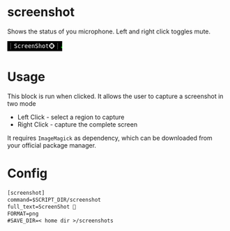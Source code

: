# screenshot

Shows the status of you microphone. Left and right click toggles mute.

![](screenshot_i3blocks.png)

# Usage

This block is run when clicked. It allows the user to capture a screenshot
in two mode
- Left Click - select a region to capture
- Right Click - capture the complete screen

It requires `ImageMagick` as dependency, which can be downloaded from your
official package manager.

# Config
```
[screenshot]
command=$SCRIPT_DIR/screenshot
full_text=ScreenShot 
FORMAT=png
#SAVE_DIR=< home dir >/screenshots
```
